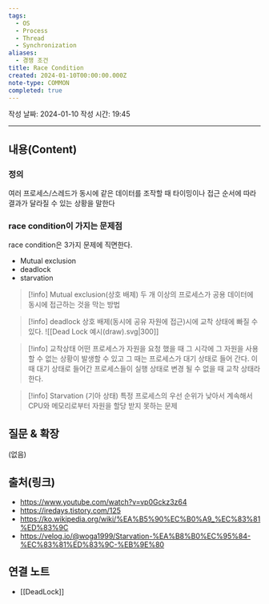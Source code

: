 ```yaml
---
tags:
  - OS
  - Process
  - Thread
  - Synchronization
aliases:
  - 경쟁 조건
title: Race Condition
created: 2024-01-10T00:00:00.000Z
note-type: COMMON
completed: true
---
```

작성 날짜: 2024-01-10
작성 시간: 19:45



----
## 내용(Content)
### 정의
여러 프로세스/스레드가 동시에 같은 데이터를 조작할 때 타이밍이나 접근 순서에 따라 결과가 달라질 수 있는 상황을 말한다

### race condition이 가지는 문제점
race condition은 3가지 문제에 직면한다.
- Mutual exclusion
- deadlock
- starvation

>[!info] Mutual exclusion(상호 배제)
>두 개 이상의 프로세스가 공용 데이터에 동시에 접근하는 것을 막는 방법


>[!info] deadlock
>상호 배제(동시에 공유 자원에 접근)시에 교착 상태에 빠질 수 있다.
>![[Dead Lock 예시(draw).svg|300]]

>[!info] 교착상태
>어떤 프로세스가 자원을 요청 했을 때 그 시각에 그 자원을 사용할 수 없는 상황이 발생할 수 있고 그 때는 프로세스가 대기 상태로 들어 간다. 이 때 대기 상태로 들어간 프로세스들이 실행 상태로 변경 될 수 없을 때 교착 상태라 한다.

>[!info] Starvation (기아 상태)
>특정 프로세스의 우선 순위가 낮아서 계속해서 CPU와 메모리로부터 자원을 할당 받지 못하는 문제
## 질문 & 확장

(없음)

## 출처(링크)
- https://www.youtube.com/watch?v=vp0Gckz3z64
- https://iredays.tistory.com/125
- https://ko.wikipedia.org/wiki/%EA%B5%90%EC%B0%A9_%EC%83%81%ED%83%9C
- https://velog.io/@woga1999/Starvation-%EA%B8%B0%EC%95%84-%EC%83%81%ED%83%9C-%EB%9E%80
## 연결 노트
- [[DeadLock]]









